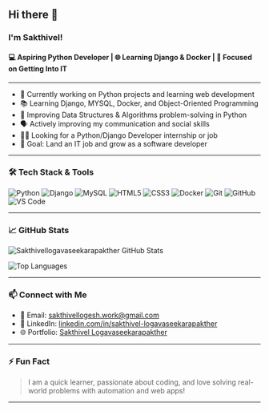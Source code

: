## Hi there 👋

### I'm Sakthivel!

#### 💻 Aspiring Python Developer | 🌐 Learning Django & Docker | 🎯 Focused on Getting Into IT

---

- 🔭 Currently working on Python projects and learning web development  
- 📚 Learning Django, MYSQL, Docker, and Object-Oriented Programming  
- 🧠 Improving Data Structures & Algorithms problem-solving in Python  
- 🗣️ Actively improving my communication and social skills  
- 👨‍💻 Looking for a Python/Django Developer internship or job  
- 🎯 Goal: Land an IT job and grow as a software developer  

---

### 🛠️ Tech Stack & Tools

![Python](https://img.shields.io/badge/Python-3776AB?style=for-the-badge&logo=python&logoColor=white)
![Django](https://img.shields.io/badge/Django-092E20?style=for-the-badge&logo=django&logoColor=white)
![MySQL](https://img.shields.io/badge/MySQL-4479A1?style=for-the-badge&logo=mysql&logoColor=white)
![HTML5](https://img.shields.io/badge/HTML5-E34F26?style=for-the-badge&logo=html5&logoColor=white)
![CSS3](https://img.shields.io/badge/CSS3-1572B6?style=for-the-badge&logo=css3&logoColor=white)
![Docker](https://img.shields.io/badge/Docker-2496ED?style=for-the-badge&logo=docker&logoColor=white)
![Git](https://img.shields.io/badge/Git-F05032?style=for-the-badge&logo=git&logoColor=white)
![GitHub](https://img.shields.io/badge/GitHub-181717?style=for-the-badge&logo=github&logoColor=white)
![VS Code](https://img.shields.io/badge/VSCode-007ACC?style=for-the-badge&logo=visual-studio-code&logoColor=white)

---

### 📈 GitHub Stats

![Sakthivellogavaseekarapakther GitHub Stats](https://github-readme-stats.vercel.app/api?username=sakthivellogavaseekarapakther&show_icons=true&theme=tokyonight)

![Top Languages](https://github-readme-stats.vercel.app/api/top-langs/?username=sakthivellogavaseekarapakther&layout=compact&theme=tokyonight)

---

### 📫 Connect with Me

- 📧 Email: [sakthivellogesh.work@gmail.com](mailto:sakthivellogesh.work@gmail.com)
- 💼 LinkedIn: [linkedin.com/in/sakthivel-logavaseekarapakther](https://www.linkedin.com/in/sakthivel-logavaseekarapakther)
- 🌐 Portfolio: [Sakthivel Logavaseekarapakther](https://sakthivel-logavaseekarapakther.my.canva.site/)

---

### ⚡ Fun Fact

> I am a quick learner, passionate about coding, and love solving real-world problems with automation and web apps!

---


<!--
**Sakthivellogavaseekarapakther/Sakthivellogavaseekarapakther** is a ✨ _special_ ✨ repository because its `README.md` (this file) appears on your GitHub profile.

Here are some ideas to get you started:

- 🔭 I’m currently working on ...
- 🌱 I’m currently learning ...
- 👯 I’m looking to collaborate on ...
- 🤔 I’m looking for help with ...
- 💬 Ask me about ...
- 📫 How to reach me: ...
- 😄 Pronouns: ...
- ⚡ Fun fact: ...
-->
